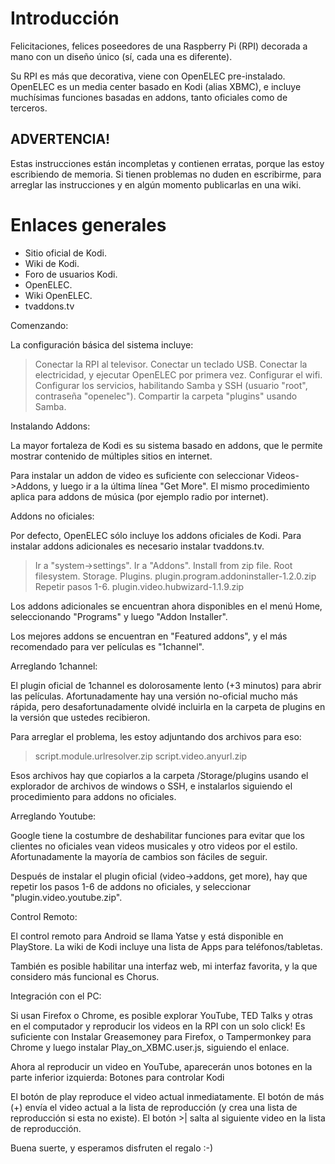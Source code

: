 # Introducción #


Felicitaciones, felices poseedores de una Raspberry Pi (RPI) decorada a mano con un diseño único (sí, cada una es diferente).

Su RPI es más que decorativa, viene con OpenELEC pre-instalado. OpenELEC es un media center basado en Kodi (alias XBMC), e incluye muchísimas funciones basadas en addons, tanto oficiales como de terceros.

## ADVERTENCIA! ##

Estas instrucciones están incompletas y contienen erratas, porque las estoy escribiendo de memoria. Si tienen problemas no duden en escribirme, para arreglar las instrucciones y en algún momento publicarlas en una wiki.



# Enlaces generales #

  * Sitio oficial de Kodi.
  * Wiki de Kodi.
  * Foro de usuarios Kodi.
  * OpenELEC.
  * Wiki OpenELEC.
  * tvaddons.tv


Comenzando:

La configuración básica del sistema incluye:

> Conectar la RPI al televisor.
> Conectar un teclado USB.
> Conectar la electricidad, y ejecutar OpenELEC por primera vez.
> Configurar el wifi.
> Configurar los servicios, habilitando Samba y SSH (usuario "root", contraseña "openelec").
> Compartir la carpeta "plugins" usando Samba.


Instalando Addons:

La mayor fortaleza de Kodi es su sistema basado en addons, que le permite mostrar contenido de múltiples sitios en internet.

Para instalar un addon de video es suficiente con seleccionar Videos->Addons, y luego ir a la última línea "Get More". El mismo procedimiento aplica para addons de música (por ejemplo radio por internet).

Addons no oficiales:

Por defecto, OpenELEC sólo incluye los addons oficiales de Kodi. Para instalar addons adicionales es necesario instalar tvaddons.tv.

> Ir a "system->settings".
> Ir a "Addons".
> Install from zip file.
> Root filesystem.
> Storage.
> Plugins.
> plugin.program.addoninstaller-1.2.0.zip
> Repetir pasos 1-6.
> plugin.video.hubwizard-1.1.9.zip

Los addons adicionales se encuentran ahora disponibles en el menú Home, seleccionando "Programs" y luego "Addon Installer".

Los mejores addons se encuentran en "Featured addons", y el más recomendado para ver películas es "1channel".

Arreglando 1channel:

El plugin oficial de 1channel es dolorosamente lento (+3 minutos) para abrir las películas. Afortunadamente hay una versión no-oficial mucho más rápida, pero desafortunadamente olvidé incluirla en la carpeta de plugins en la versión que ustedes recibieron.

Para arreglar el problema, les estoy adjuntando dos archivos para eso:

> script.module.urlresolver.zip
> script.video.anyurl.zip

Esos archivos hay que copiarlos a la carpeta /Storage/plugins usando el explorador de archivos de windows o SSH, e instalarlos siguiendo el procedimiento para addons no oficiales.

Arreglando Youtube:

Google tiene la costumbre de deshabilitar funciones para evitar que los clientes no oficiales vean videos musicales y otro videos por el estilo. Afortunadamente la mayoría de cambios son fáciles de seguir.

Después de instalar el plugin oficial (video->addons, get more), hay que repetir los pasos 1-6 de addons no oficiales, y seleccionar "plugin.video.youtube.zip".

Control Remoto:

El control remoto para Android se llama Yatse y está disponible en PlayStore. La wiki de Kodi incluye una lista de Apps para teléfonos/tabletas.

También es posible habilitar una interfaz web, mi interfaz favorita, y la que considero más funcional es Chorus.

Integración con el PC:

Si usan Firefox o Chrome, es posible explorar YouTube, TED Talks y otras en el computador y reproducir los videos en la RPI con un solo click! Es suficiente con Instalar Greasemoney para Firefox, o Tampermonkey para Chrome y luego instalar Play\_on\_XBMC.user.js, siguiendo el enlace.

Ahora al reproducir un video en YouTube, aparecerán unos botones en la parte inferior izquierda:
Botones para controlar Kodi


El botón de play reproduce el video actual inmediatamente.
El botón de más (+) envía el video actual a la lista de reproducción (y crea una lista de reproducción si esta no existe).
El botón >| salta al siguiente video en la lista de reproducción.


Buena suerte, y esperamos disfruten el regalo :-)